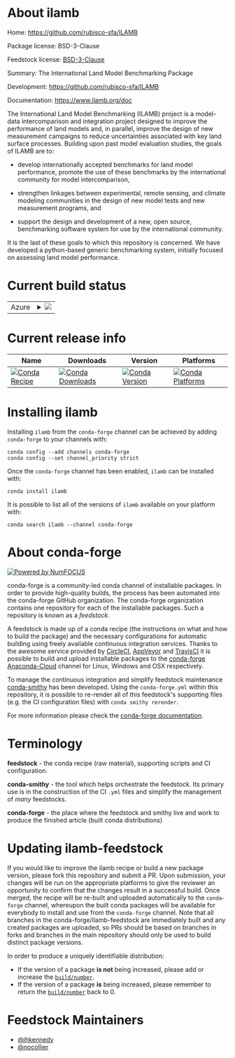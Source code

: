 About ilamb
===========

Home: https://github.com/rubisco-sfa/ILAMB

Package license: BSD-3-Clause

Feedstock license: [BSD-3-Clause](https://github.com/conda-forge/ilamb-feedstock/blob/master/LICENSE.txt)

Summary: The International Land Model Benchmarking Package

Development: https://github.com/rubisco-sfa/ILAMB

Documentation: https://www.ilamb.org/doc

The International Land Model Benchmarking (ILAMB) project is a model-data
intercomparison and integration project designed to improve the performance
of land models and, in parallel, improve the design of new measurement
campaigns to reduce uncertainties associated with key land surface processes.
Building upon past model evaluation studies, the goals of ILAMB are to:

* develop internationally accepted benchmarks for land model performance,
  promote the use of these benchmarks by the international community for
  model intercomparison,

* strengthen linkages between experimental, remote sensing, and climate
  modeling communities in the design of new model tests and new measurement
  programs, and

* support the design and development of a new, open source, benchmarking
  software system for use by the international community.

It is the last of these goals to which this repository is concerned. We have
developed a python-based generic benchmarking system, initially focused on
assessing land model performance.


Current build status
====================


<table>
    
  <tr>
    <td>Azure</td>
    <td>
      <details>
        <summary>
          <a href="https://dev.azure.com/conda-forge/feedstock-builds/_build/latest?definitionId=6270&branchName=master">
            <img src="https://dev.azure.com/conda-forge/feedstock-builds/_apis/build/status/ilamb-feedstock?branchName=master">
          </a>
        </summary>
        <table>
          <thead><tr><th>Variant</th><th>Status</th></tr></thead>
          <tbody><tr>
              <td>linux_64_python3.10.____cpython</td>
              <td>
                <a href="https://dev.azure.com/conda-forge/feedstock-builds/_build/latest?definitionId=6270&branchName=master">
                  <img src="https://dev.azure.com/conda-forge/feedstock-builds/_apis/build/status/ilamb-feedstock?branchName=master&jobName=linux&configuration=linux_64_python3.10.____cpython" alt="variant">
                </a>
              </td>
            </tr><tr>
              <td>linux_64_python3.7.____73_pypy</td>
              <td>
                <a href="https://dev.azure.com/conda-forge/feedstock-builds/_build/latest?definitionId=6270&branchName=master">
                  <img src="https://dev.azure.com/conda-forge/feedstock-builds/_apis/build/status/ilamb-feedstock?branchName=master&jobName=linux&configuration=linux_64_python3.7.____73_pypy" alt="variant">
                </a>
              </td>
            </tr><tr>
              <td>linux_64_python3.7.____cpython</td>
              <td>
                <a href="https://dev.azure.com/conda-forge/feedstock-builds/_build/latest?definitionId=6270&branchName=master">
                  <img src="https://dev.azure.com/conda-forge/feedstock-builds/_apis/build/status/ilamb-feedstock?branchName=master&jobName=linux&configuration=linux_64_python3.7.____cpython" alt="variant">
                </a>
              </td>
            </tr><tr>
              <td>linux_64_python3.8.____cpython</td>
              <td>
                <a href="https://dev.azure.com/conda-forge/feedstock-builds/_build/latest?definitionId=6270&branchName=master">
                  <img src="https://dev.azure.com/conda-forge/feedstock-builds/_apis/build/status/ilamb-feedstock?branchName=master&jobName=linux&configuration=linux_64_python3.8.____cpython" alt="variant">
                </a>
              </td>
            </tr><tr>
              <td>linux_64_python3.9.____cpython</td>
              <td>
                <a href="https://dev.azure.com/conda-forge/feedstock-builds/_build/latest?definitionId=6270&branchName=master">
                  <img src="https://dev.azure.com/conda-forge/feedstock-builds/_apis/build/status/ilamb-feedstock?branchName=master&jobName=linux&configuration=linux_64_python3.9.____cpython" alt="variant">
                </a>
              </td>
            </tr><tr>
              <td>osx_64_python3.10.____cpython</td>
              <td>
                <a href="https://dev.azure.com/conda-forge/feedstock-builds/_build/latest?definitionId=6270&branchName=master">
                  <img src="https://dev.azure.com/conda-forge/feedstock-builds/_apis/build/status/ilamb-feedstock?branchName=master&jobName=osx&configuration=osx_64_python3.10.____cpython" alt="variant">
                </a>
              </td>
            </tr><tr>
              <td>osx_64_python3.7.____73_pypy</td>
              <td>
                <a href="https://dev.azure.com/conda-forge/feedstock-builds/_build/latest?definitionId=6270&branchName=master">
                  <img src="https://dev.azure.com/conda-forge/feedstock-builds/_apis/build/status/ilamb-feedstock?branchName=master&jobName=osx&configuration=osx_64_python3.7.____73_pypy" alt="variant">
                </a>
              </td>
            </tr><tr>
              <td>osx_64_python3.7.____cpython</td>
              <td>
                <a href="https://dev.azure.com/conda-forge/feedstock-builds/_build/latest?definitionId=6270&branchName=master">
                  <img src="https://dev.azure.com/conda-forge/feedstock-builds/_apis/build/status/ilamb-feedstock?branchName=master&jobName=osx&configuration=osx_64_python3.7.____cpython" alt="variant">
                </a>
              </td>
            </tr><tr>
              <td>osx_64_python3.8.____cpython</td>
              <td>
                <a href="https://dev.azure.com/conda-forge/feedstock-builds/_build/latest?definitionId=6270&branchName=master">
                  <img src="https://dev.azure.com/conda-forge/feedstock-builds/_apis/build/status/ilamb-feedstock?branchName=master&jobName=osx&configuration=osx_64_python3.8.____cpython" alt="variant">
                </a>
              </td>
            </tr><tr>
              <td>osx_64_python3.9.____cpython</td>
              <td>
                <a href="https://dev.azure.com/conda-forge/feedstock-builds/_build/latest?definitionId=6270&branchName=master">
                  <img src="https://dev.azure.com/conda-forge/feedstock-builds/_apis/build/status/ilamb-feedstock?branchName=master&jobName=osx&configuration=osx_64_python3.9.____cpython" alt="variant">
                </a>
              </td>
            </tr>
          </tbody>
        </table>
      </details>
    </td>
  </tr>
</table>

Current release info
====================

| Name | Downloads | Version | Platforms |
| --- | --- | --- | --- |
| [![Conda Recipe](https://img.shields.io/badge/recipe-ilamb-green.svg)](https://anaconda.org/conda-forge/ilamb) | [![Conda Downloads](https://img.shields.io/conda/dn/conda-forge/ilamb.svg)](https://anaconda.org/conda-forge/ilamb) | [![Conda Version](https://img.shields.io/conda/vn/conda-forge/ilamb.svg)](https://anaconda.org/conda-forge/ilamb) | [![Conda Platforms](https://img.shields.io/conda/pn/conda-forge/ilamb.svg)](https://anaconda.org/conda-forge/ilamb) |

Installing ilamb
================

Installing `ilamb` from the `conda-forge` channel can be achieved by adding `conda-forge` to your channels with:

```
conda config --add channels conda-forge
conda config --set channel_priority strict
```

Once the `conda-forge` channel has been enabled, `ilamb` can be installed with:

```
conda install ilamb
```

It is possible to list all of the versions of `ilamb` available on your platform with:

```
conda search ilamb --channel conda-forge
```


About conda-forge
=================

[![Powered by
NumFOCUS](https://img.shields.io/badge/powered%20by-NumFOCUS-orange.svg?style=flat&colorA=E1523D&colorB=007D8A)](https://numfocus.org)

conda-forge is a community-led conda channel of installable packages.
In order to provide high-quality builds, the process has been automated into the
conda-forge GitHub organization. The conda-forge organization contains one repository
for each of the installable packages. Such a repository is known as a *feedstock*.

A feedstock is made up of a conda recipe (the instructions on what and how to build
the package) and the necessary configurations for automatic building using freely
available continuous integration services. Thanks to the awesome service provided by
[CircleCI](https://circleci.com/), [AppVeyor](https://www.appveyor.com/)
and [TravisCI](https://travis-ci.com/) it is possible to build and upload installable
packages to the [conda-forge](https://anaconda.org/conda-forge)
[Anaconda-Cloud](https://anaconda.org/) channel for Linux, Windows and OSX respectively.

To manage the continuous integration and simplify feedstock maintenance
[conda-smithy](https://github.com/conda-forge/conda-smithy) has been developed.
Using the ``conda-forge.yml`` within this repository, it is possible to re-render all of
this feedstock's supporting files (e.g. the CI configuration files) with ``conda smithy rerender``.

For more information please check the [conda-forge documentation](https://conda-forge.org/docs/).

Terminology
===========

**feedstock** - the conda recipe (raw material), supporting scripts and CI configuration.

**conda-smithy** - the tool which helps orchestrate the feedstock.
                   Its primary use is in the construction of the CI ``.yml`` files
                   and simplify the management of *many* feedstocks.

**conda-forge** - the place where the feedstock and smithy live and work to
                  produce the finished article (built conda distributions)


Updating ilamb-feedstock
========================

If you would like to improve the ilamb recipe or build a new
package version, please fork this repository and submit a PR. Upon submission,
your changes will be run on the appropriate platforms to give the reviewer an
opportunity to confirm that the changes result in a successful build. Once
merged, the recipe will be re-built and uploaded automatically to the
`conda-forge` channel, whereupon the built conda packages will be available for
everybody to install and use from the `conda-forge` channel.
Note that all branches in the conda-forge/ilamb-feedstock are
immediately built and any created packages are uploaded, so PRs should be based
on branches in forks and branches in the main repository should only be used to
build distinct package versions.

In order to produce a uniquely identifiable distribution:
 * If the version of a package **is not** being increased, please add or increase
   the [``build/number``](https://docs.conda.io/projects/conda-build/en/latest/resources/define-metadata.html#build-number-and-string).
 * If the version of a package **is** being increased, please remember to return
   the [``build/number``](https://docs.conda.io/projects/conda-build/en/latest/resources/define-metadata.html#build-number-and-string)
   back to 0.

Feedstock Maintainers
=====================

* [@jhkennedy](https://github.com/jhkennedy/)
* [@nocollier](https://github.com/nocollier/)

